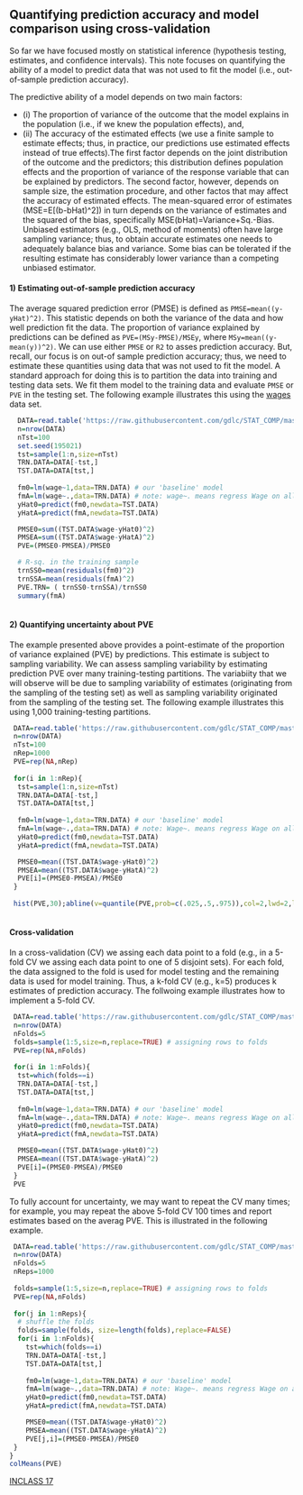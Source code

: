 ## Quantifying prediction accuracy and model comparison using cross-validation

So far we have focused mostly on statistical inference (hypothesis testing,
  estimates, and confidence intervals). This note focuses on quantifying the ability of a model to predict data that was not used to fit the model (i.e., out-of-sample prediction accuracy).

The predictive ability of a model depends on two main factors: 

  - (i) The proportion of variance of the outcome that the model explains in the population (i.e., if we knew the population effects), and,
  - (ii) The accuracy of the estimated effects (we use a finite sample to estimate effects; thus, in practice, our predictions use estimated effects instead of true effects).The first factor depends on the joint distribution of the outcome and the predictors; this distribution defines population effects and the proportion of variance of the response variable that can be explained by predictors. The second factor, however, depends on sample size, the estimation procedure, and other factos that may affect the accuracy of estimated effects. The mean-squared error of estimates (MSE=E[(b-bHat)^2]) in turn depends on the variance of estimates and the squared of the bias, specifically MSE(bHat)=Variance+Sq.-Bias. Unbiased estimators (e.g., OLS, method of moments) often have large sampling variance; thus, to obtain accurate estimates one needs  to adequately balance bias and variance.  Some bias can be tolerated if the resulting estimate has considerably lower variance than a competing unbiased estimator.

#### 1) Estimating out-of-sample prediction accuracy
The average squared prediction error (PMSE) is defined as `PMSE=mean((y-yHat)^2)`. This statistic depends on both the variance of the data and how well prediction fit the data. The proportion of variance explained by predictions can be defined as `PVE=(MSy-PMSE)/MSEy`, where `MSy=mean((y-mean(y))^2)`. We can use either `PMSE` or `R2` to asses prediction accuracy. But, recall, our focus is on out-of sample prediction accuracy; thus, we need to estimate these quantities using data that was not used to fit the model. A standard approach for doing this is to partition the data into training and testing data sets. We fit them model to the training data and evaluate `PMSE` or `PVE` in the testing set.  The following example illustrates this using the [wages](https://github.com/gdlc/STAT_COMP/blob/master/wages.txt) data set.

```r
  DATA=read.table('https://raw.githubusercontent.com/gdlc/STAT_COMP/master/DATA/wages.txt',header=T)
  n=nrow(DATA)
  nTst=100
  set.seed(195021) 
  tst=sample(1:n,size=nTst)
  TRN.DATA=DATA[-tst,]
  TST.DATA=DATA[tst,]
  
  fm0=lm(wage~1,data=TRN.DATA) # our 'baseline' model
  fmA=lm(wage~.,data=TRN.DATA) # note: wage~. means regress Wage on all the other variables in 'data'
  yHat0=predict(fm0,newdata=TST.DATA)
  yHatA=predict(fmA,newdata=TST.DATA)

  PMSE0=sum((TST.DATA$wage-yHat0)^2)
  PMSEA=sum((TST.DATA$wage-yHatA)^2)
  PVE=(PMSE0-PMSEA)/PMSE0

  # R-sq. in the training sample
  trnSS0=mean(residuals(fm0)^2)
  trnSSA=mean(residuals(fmA)^2)
  PVE.TRN= ( trnSS0-trnSSA)/trnSS0
  summary(fmA)
  
```

#### 2) Quantifying uncertainty about PVE

The example presented above  provides a point-estimate of the proportion of variance explained (PVE) by predictions. This estimate is subject to sampling variability. We can assess sampling variability by estimating prediction PVE over many training-testing partitions. The variabiity that we will observe will be due to sampling variability of estimates (originating from the sampling of the testing set) as well as sampling variability originated from the sampling of the testing set. The following example illustrates this using 1,000 training-testing partitions.

```r
 DATA=read.table('https://raw.githubusercontent.com/gdlc/STAT_COMP/master/DATA/wages.txt',header=T)
 n=nrow(DATA)
 nTst=100
 nRep=1000
 PVE=rep(NA,nRep)
 
 for(i in 1:nRep){
  tst=sample(1:n,size=nTst)
  TRN.DATA=DATA[-tst,]
  TST.DATA=DATA[tst,]
 
  fm0=lm(wage~1,data=TRN.DATA) # our 'baseline' model
  fmA=lm(wage~.,data=TRN.DATA) # note: Wage~. means regress Wage on all the other variables in 'data'
  yHat0=predict(fm0,newdata=TST.DATA)
  yHatA=predict(fmA,newdata=TST.DATA)

  PMSE0=mean((TST.DATA$wage-yHat0)^2)
  PMSEA=mean((TST.DATA$wage-yHatA)^2)
  PVE[i]=(PMSE0-PMSEA)/PMSE0
 }
 
 hist(PVE,30);abline(v=quantile(PVE,prob=c(.025,.5,.975)),col=2,lwd=2,lty=2)
 
```


#### Cross-validation

In a cross-validation (CV) we assing each data point to a fold (e.g., in a 5-fold CV we assing each data point to one of 5 disjoint sets). For each fold, the data assigned to the fold is used for model testing  and the remaining data is used for model training. Thus, a k-fold CV (e.g., k=5) produces k estimates of prediction accuracy. The follwoing example illustrates how to implement a 5-fold CV.

```r
 DATA=read.table('https://raw.githubusercontent.com/gdlc/STAT_COMP/master/DATA/wages.txt',header=T)
 n=nrow(DATA)
 nFolds=5
 folds=sample(1:5,size=n,replace=TRUE) # assigning rows to folds
 PVE=rep(NA,nFolds)
 
 for(i in 1:nFolds){
  tst=which(folds==i)
  TRN.DATA=DATA[-tst,]
  TST.DATA=DATA[tst,]
 
  fm0=lm(wage~1,data=TRN.DATA) # our 'baseline' model
  fmA=lm(wage~.,data=TRN.DATA) # note: Wage~. means regress Wage on all the other variables in 'data'
  yHat0=predict(fm0,newdata=TST.DATA)
  yHatA=predict(fmA,newdata=TST.DATA)

  PMSE0=mean((TST.DATA$wage-yHat0)^2)
  PMSEA=mean((TST.DATA$wage-yHatA)^2)
  PVE[i]=(PMSE0-PMSEA)/PMSE0
 }
 PVE
```

To fully account for uncertainty, we may want to repeat the CV many times; for example, you may repeat the above 5-fold CV 100 times and report estimates based on the averag PVE. This is illustrated in the following example.


```r
 DATA=read.table('https://raw.githubusercontent.com/gdlc/STAT_COMP/master/DATA/wages.txt',header=T)
 n=nrow(DATA)
 nFolds=5
 nReps=1000
 
 folds=sample(1:5,size=n,replace=TRUE) # assigning rows to folds
 PVE=rep(NA,nFolds)
 
 for(j in 1:nReps){
  # shuffle the folds
  folds=sample(folds, size=length(folds),replace=FALSE)
  for(i in 1:nFolds){
    tst=which(folds==i)
    TRN.DATA=DATA[-tst,]
    TST.DATA=DATA[tst,]
 
    fm0=lm(wage~1,data=TRN.DATA) # our 'baseline' model
    fmA=lm(wage~.,data=TRN.DATA) # note: Wage~. means regress Wage on all the other variables in 'data'
    yHat0=predict(fm0,newdata=TST.DATA)
    yHatA=predict(fmA,newdata=TST.DATA)

    PMSE0=mean((TST.DATA$wage-yHat0)^2)
    PMSEA=mean((TST.DATA$wage-yHatA)^2)
    PVE[j,i]=(PMSE0-PMSEA)/PMSE0
 }
}
colMeans(PVE)


```

[INCLASS 17](https://github.com/gdlc/STAT_COMP/blob/master/INCLASS/INCLASS_17.md)

